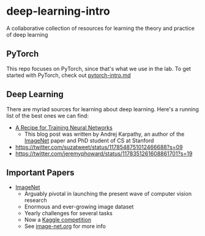 # deep-learning-intro
A collaborative collection of resources for learning the theory and practice of deep learning


## PyTorch
This repo focuses on PyTorch, since that's what we use in the lab. To get
started with PyTorch, check out
[pytorch-intro.md](https://github.com/AudreyBeard/deep-learning-resources/blob/master/pytorch-intro.md)

## Deep Learning
There are myriad sources for learning about deep learning. Here's a running
list of the best ones we can find:
- [A Recipe for Training Neural Networks](https://karpathy.github.io/2019/04/25/recipe/)
    - This blog post was written by Andrej Karpathy, an author of the
      [ImageNet](https://arxiv.org/pdf/1409.0575.pdf) paper and PhD student of
      CS at Stanford
- https://twitter.com/suzatweet/status/1178548751012466688?s=09
- https://twitter.com/jeremyphoward/status/1178351261608861701?s=19





## Important Papers
- [ImageNet](https://arxiv.org/pdf/1409.0575.pdf)
    - Arguably pivotal in launching the present wave of computer vision research
    - Enormous and ever-growing image dataset
    - Yearly challenges for several tasks
    - Now a [Kaggle competition](https://www.kaggle.com/c/imagenet-object-localization-challenge)
    - See [image-net.org](http://www.image-net.org/) for more info
